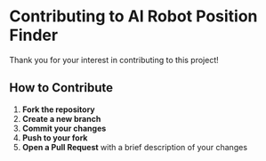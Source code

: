 # Contributing to AI Robot Position Finder

Thank you for your interest in contributing to this project!

## How to Contribute


1. **Fork the repository**
2. **Create a new branch** 
3. **Commit your changes** 
4. **Push to your fork**
5. **Open a Pull Request** with a brief description of your changes

